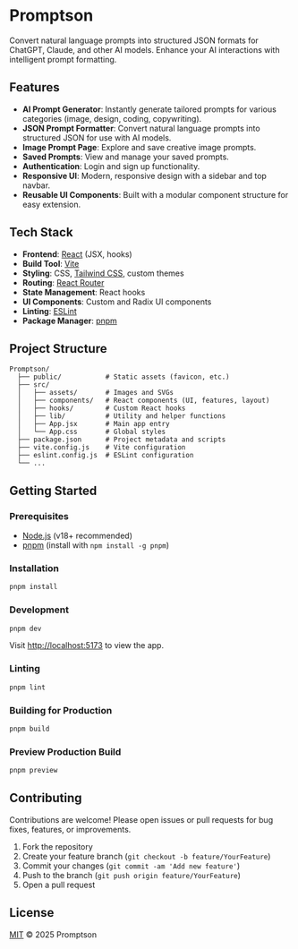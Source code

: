 # Promptson

Convert natural language prompts into structured JSON formats for ChatGPT, Claude, and other AI models. Enhance your AI interactions with intelligent prompt formatting.

## Features
- **AI Prompt Generator**: Instantly generate tailored prompts for various categories (image, design, coding, copywriting).
- **JSON Prompt Formatter**: Convert natural language prompts into structured JSON for use with AI models.
- **Image Prompt Page**: Explore and save creative image prompts.
- **Saved Prompts**: View and manage your saved prompts.
- **Authentication**: Login and sign up functionality.
- **Responsive UI**: Modern, responsive design with a sidebar and top navbar.
- **Reusable UI Components**: Built with a modular component structure for easy extension.

## Tech Stack
- **Frontend**: [React](https://react.dev/) (JSX, hooks)
- **Build Tool**: [Vite](https://vitejs.dev/)
- **Styling**: CSS, [Tailwind CSS](https://tailwindcss.com/), custom themes
- **Routing**: [React Router](https://reactrouter.com/)
- **State Management**: React hooks
- **UI Components**: Custom and Radix UI components
- **Linting**: [ESLint](https://eslint.org/)
- **Package Manager**: [pnpm](https://pnpm.io/)

## Project Structure
```
Promptson/
  ├── public/           # Static assets (favicon, etc.)
  ├── src/
  │   ├── assets/       # Images and SVGs
  │   ├── components/   # React components (UI, features, layout)
  │   ├── hooks/        # Custom React hooks
  │   ├── lib/          # Utility and helper functions
  │   ├── App.jsx       # Main app entry
  │   └── App.css       # Global styles
  ├── package.json      # Project metadata and scripts
  ├── vite.config.js    # Vite configuration
  ├── eslint.config.js  # ESLint configuration
  └── ...
```

## Getting Started
### Prerequisites
- [Node.js](https://nodejs.org/) (v18+ recommended)
- [pnpm](https://pnpm.io/) (install with `npm install -g pnpm`)

### Installation
```bash
pnpm install
```

### Development
```bash
pnpm dev
```
Visit [http://localhost:5173](http://localhost:5173) to view the app.

### Linting
```bash
pnpm lint
```

### Building for Production
```bash
pnpm build
```

### Preview Production Build
```bash
pnpm preview
```

## Contributing
Contributions are welcome! Please open issues or pull requests for bug fixes, features, or improvements.

1. Fork the repository
2. Create your feature branch (`git checkout -b feature/YourFeature`)
3. Commit your changes (`git commit -am 'Add new feature'`)
4. Push to the branch (`git push origin feature/YourFeature`)
5. Open a pull request

## License
[MIT](LICENSE) © 2025 Promptson 